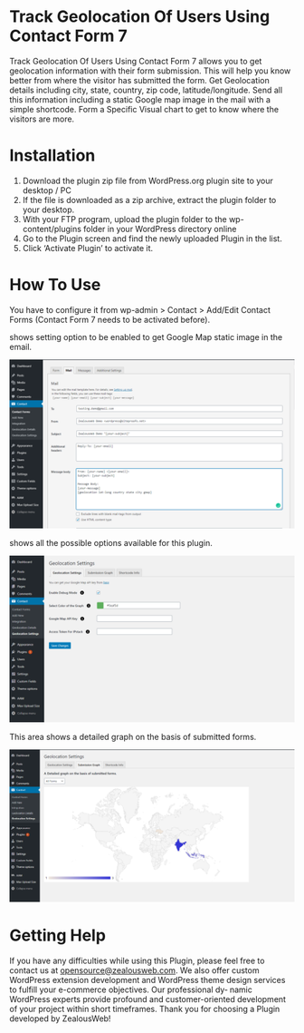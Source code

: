 # Track Geolocation Of Users Using Contact Form 7
Track Geolocation Of Users Using Contact Form 7 allows you to get geolocation information with their form submission. This will help you know better from where the visitor has submitted the form.
Get Geolocation details including city, state, country, zip code, latitude/longitude.
Send all this information including a static Google map image in the mail with a simple shortcode.
Form a Specific Visual chart to get to know where the visitors are more.

# Installation
1. Download the plugin zip file from WordPress.org plugin site to your desktop / PC
2. If the file is downloaded as a zip archive, extract the plugin folder to your desktop.
3. With your FTP program, upload the plugin folder to the wp-content/plugins folder in your WordPress directory online
4. Go to the Plugin screen and find the newly uploaded Plugin in the list.
5. Click ‘Activate Plugin’ to activate it.

# How To Use
You have to configure it from wp-admin > Contact > Add/Edit Contact Forms (Contact Form 7 needs to be activated before).

shows setting option to be enabled to get Google Map static image in the email.

![Screenshot](resources/img/image-2.png)

shows all the possible options available for this plugin.

![Screenshot](resources/img/image-1.png)

This area shows a detailed graph on the basis of submitted forms.

![Screenshot](resources/img/image-3.png)

# Getting Help
If you have any difficulties while using this Plugin, please feel free to contact us at opensource@zealousweb.com. We also offer custom WordPress extension development and WordPress theme design services to fulfill your e-commerce objectives. Our professional dy‐ namic WordPress experts provide profound and customer-oriented development of your project within short timeframes. Thank you for choosing a Plugin developed by ZealousWeb!

